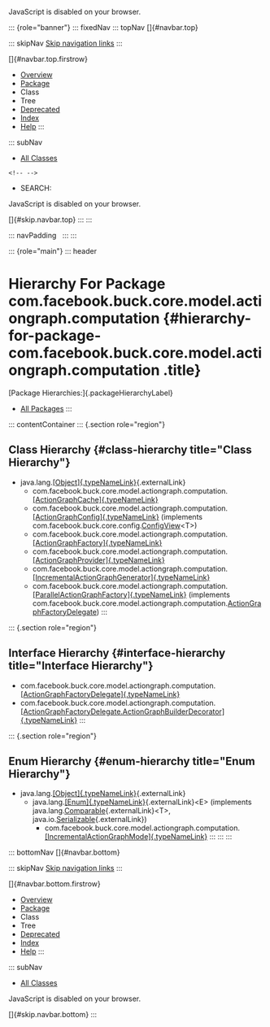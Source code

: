 <div>

JavaScript is disabled on your browser.

</div>

::: {role="banner"}
::: fixedNav
::: topNav
[]{#navbar.top}

::: skipNav
[Skip navigation links](#skip.navbar.top "Skip navigation links")
:::

[]{#navbar.top.firstrow}

-   [Overview](../../../../../../../index.html)
-   [Package](package-summary.html)
-   Class
-   Tree
-   [Deprecated](../../../../../../../deprecated-list.html)
-   [Index](../../../../../../../index-all.html)
-   [Help](../../../../../../../help-doc.html)
:::

::: subNav
-   [All Classes](../../../../../../../allclasses.html)

```{=html}
<!-- -->
```
-   SEARCH:

<div>

<div>

JavaScript is disabled on your browser.

</div>

</div>

[]{#skip.navbar.top}
:::
:::

::: navPadding
 
:::
:::

::: {role="main"}
::: header
# Hierarchy For Package com.facebook.buck.core.model.actiongraph.computation {#hierarchy-for-package-com.facebook.buck.core.model.actiongraph.computation .title}

[Package Hierarchies:]{.packageHierarchyLabel}

-   [All Packages](../../../../../../../overview-tree.html)
:::

::: contentContainer
::: {.section role="region"}
## Class Hierarchy {#class-hierarchy title="Class Hierarchy"}

-   java.lang.[[Object]{.typeNameLink}](http://docs.oracle.com/javase/7/docs/api/java/lang/Object.html?is-external=true "class or interface in java.lang"){.externalLink}
    -   com.facebook.buck.core.model.actiongraph.computation.[[ActionGraphCache]{.typeNameLink}](ActionGraphCache.html "class in com.facebook.buck.core.model.actiongraph.computation")
    -   com.facebook.buck.core.model.actiongraph.computation.[[ActionGraphConfig]{.typeNameLink}](ActionGraphConfig.html "class in com.facebook.buck.core.model.actiongraph.computation")
        (implements
        com.facebook.buck.core.config.[ConfigView](../../../config/ConfigView.html "interface in com.facebook.buck.core.config")\<T\>)
    -   com.facebook.buck.core.model.actiongraph.computation.[[ActionGraphFactory]{.typeNameLink}](ActionGraphFactory.html "class in com.facebook.buck.core.model.actiongraph.computation")
    -   com.facebook.buck.core.model.actiongraph.computation.[[ActionGraphProvider]{.typeNameLink}](ActionGraphProvider.html "class in com.facebook.buck.core.model.actiongraph.computation")
    -   com.facebook.buck.core.model.actiongraph.computation.[[IncrementalActionGraphGenerator]{.typeNameLink}](IncrementalActionGraphGenerator.html "class in com.facebook.buck.core.model.actiongraph.computation")
    -   com.facebook.buck.core.model.actiongraph.computation.[[ParallelActionGraphFactory]{.typeNameLink}](ParallelActionGraphFactory.html "class in com.facebook.buck.core.model.actiongraph.computation")
        (implements
        com.facebook.buck.core.model.actiongraph.computation.[ActionGraphFactoryDelegate](ActionGraphFactoryDelegate.html "interface in com.facebook.buck.core.model.actiongraph.computation"))
:::

::: {.section role="region"}
## Interface Hierarchy {#interface-hierarchy title="Interface Hierarchy"}

-   com.facebook.buck.core.model.actiongraph.computation.[[ActionGraphFactoryDelegate]{.typeNameLink}](ActionGraphFactoryDelegate.html "interface in com.facebook.buck.core.model.actiongraph.computation")
-   com.facebook.buck.core.model.actiongraph.computation.[[ActionGraphFactoryDelegate.ActionGraphBuilderDecorator]{.typeNameLink}](ActionGraphFactoryDelegate.ActionGraphBuilderDecorator.html "interface in com.facebook.buck.core.model.actiongraph.computation")
:::

::: {.section role="region"}
## Enum Hierarchy {#enum-hierarchy title="Enum Hierarchy"}

-   java.lang.[[Object]{.typeNameLink}](http://docs.oracle.com/javase/7/docs/api/java/lang/Object.html?is-external=true "class or interface in java.lang"){.externalLink}
    -   java.lang.[[Enum]{.typeNameLink}](http://docs.oracle.com/javase/7/docs/api/java/lang/Enum.html?is-external=true "class or interface in java.lang"){.externalLink}\<E\>
        (implements
        java.lang.[Comparable](http://docs.oracle.com/javase/7/docs/api/java/lang/Comparable.html?is-external=true "class or interface in java.lang"){.externalLink}\<T\>,
        java.io.[Serializable](http://docs.oracle.com/javase/7/docs/api/java/io/Serializable.html?is-external=true "class or interface in java.io"){.externalLink})
        -   com.facebook.buck.core.model.actiongraph.computation.[[IncrementalActionGraphMode]{.typeNameLink}](IncrementalActionGraphMode.html "enum in com.facebook.buck.core.model.actiongraph.computation")
:::
:::
:::

::: bottomNav
[]{#navbar.bottom}

::: skipNav
[Skip navigation links](#skip.navbar.bottom "Skip navigation links")
:::

[]{#navbar.bottom.firstrow}

-   [Overview](../../../../../../../index.html)
-   [Package](package-summary.html)
-   Class
-   Tree
-   [Deprecated](../../../../../../../deprecated-list.html)
-   [Index](../../../../../../../index-all.html)
-   [Help](../../../../../../../help-doc.html)
:::

::: subNav
-   [All Classes](../../../../../../../allclasses.html)

<div>

<div>

JavaScript is disabled on your browser.

</div>

</div>

[]{#skip.navbar.bottom}
:::
